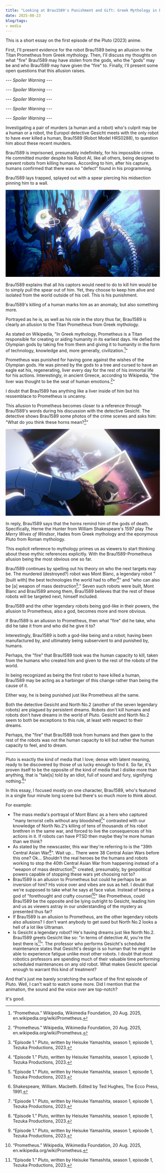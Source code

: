 ```yaml
---
title: "Looking at Brau1589's Punishment and Gift: Greek Mythology in Pluto Episode 1"
date: 2025-08-23
blog/tags:
- media
---
```


This is a short essay on the first episode of the Pluto (2023) anime.

First, I'll present evidence for the robot Brau1589 being an allusion to the Titan Prometheus from Greek mythology. Then, I'll discuss my thoughts on what "fire" Brau1589 may have stolen from the gods, who the "gods" may be and who Brau1589 may have given the "fire" to. Finally, I'll present some open questions that this allusion raises.

<!--more-->

*--- Spoiler Warning ---*

*--- Spoiler Warning ---*

*--- Spoiler Warning ---*

*--- Spoiler Warning ---*

*--- Spoiler Warning ---*

Investigating a pair of murders (a human and a robot) who's culprit may be a human or a robot, the Europol detective Gesicht meets with the only robot to have ever killed a human, Brau1589 (Robot Model HRS0288), to question him about these recent murders.

Brau1589 is imprisoned, presumably indefinitely, for his impossible crime. He committed murder despite his Robot AI, like all others, being designed to prevent robots from killing humans. According to him, after his capture, humans confirmed that there was no "defect" found in his programming. 

Brau1589 lays trapped, splayed out with a spear piercing his midsection pinning him to a wall.

![](1.jpg)

Brau1589 explains that all his captors would need to do to kill him would be to simply pull the spear out of him. Yet, they choose to keep him alive and isolated from the world outside of his cell. This is his punishment.

Brau1589's killing of a human marks him as an anomaly, but also something more.

Portrayed as he is, as well as his role in the story thus far, Brau1589 is clearly an allusion to the Titan Prometheus from Greek mythology.

As stated on Wikipedia, "In Greek mythology, Prometheus is a Titan responsible for creating or aiding humanity in its earliest days. He defied the Olympian gods by taking fire from them and giving it to humanity in the form of technology, knowledge and, more generally, civilization.[^1]"

Prometheus was punished for having gone against the wishes of the Olympian gods. He was pinned by the gods to a tree and cursed to have an eagle eat his, regenerating, liver every day for the rest of his immortal life for his actions. Interestingly, in ancient Greece, according to Wikipedia, "the liver was thought to be the seat of human emotions.[^1]"

I doubt that Brau1589 has anything like a liver inside of him but his ressemblace to Prometheus is uncanny.

This allusion to Prometheus becomes closer to a reference through Brau1589's words during his discussion with the detective Gesicht. The detective shows Brau1589 some photos of the crime scenes and asks him: "What do you think these horns mean?[^2]"

![](2.jpg)

In reply, Brau1589 says that the horns remind him of the gods of death. Specifically, Herne the Hunter from William Shakespeare's 1597 play *The Merry Wives of Windsor*, Hades from Greek mythology and the eponymous Pluto from Roman mythology.

This explicit reference to mythology primes us as viewers to start thinking about these mythic references explicitly. With the Brau1589-Prometheus allusion being the most obvious one so far.

Brau1589 continues by spelling out his theory on who the next targets may be. The murdered (destroyed?) robot was Mont Blanc, a legendary robot "[built with] the best technologies the world had to offer[^2]" and "who can also be [a] weapon of mass destruction[^2]." Seven such robots were built, Mont Blanc and Brau1589 among them, Brau1589 believes that the rest of these robots will be targeted next, himself included.

Brau1589 and the other legendary robots being god-like in their powers, the allusion to Prometheus, also a god, becomes more and more obvious.

If Brau1589 is an allusion to Prometheus, then what "fire" did he take, who did he take it from and who did he give it to?

Interestingly, Brau1589 is both a god-like being and a robot; having been manufactured by, and ultimately being subservient to and punished by, humans.

Perhaps, the "fire" that Brau1589 took was the human capacity to kill, taken from the humans who created him and given to the rest of the robots of the world.

In being recognized as being the first robot to have killed a human, Brau1589 may be acting as a harbinger of this change rather than being the cause of it.

Either way, he is being punished just like Prometheus all the same.

Both the detective Gesicht and North No.2 (another of the seven legendary robots) are plagued by persistent dreams. Robots don't kill humans and robots don't have dreams in the world of Pluto. Gesicht and North No.2 seem to both be exceptions to this rule, at least with respect to their dreams.

Perhaps, the "fire" that Brau1589 took from humans and then gave to the rest of the robots was not the human capacity to kill but rather the human capacity to feel, and to dream.

---

Pluto is exactly the kind of media that I love; dense with latent meaning, ready to be discovered by those of us lucky enough to find it. So far, it's proven itself to be the opposite of the kind of media that I dislike more than anything, that is "tale[s] told by an idiot, full of sound and fury, signifying nothing.[^3]"

In this essay, I focused mostly on one character, Brau1589, who's featured in a single four minute long scene but there's so much more to think about.

For example:
- The mass media's portrayal of Mont Blanc as a hero who captured "many terrorist cells without any bloodshed[^2]" contrasted with our knowledge of North No.2's killing of tens of thousands of his robot brethren in the same war, and forced to live the consequences of his actions in it. If robots can have PTSD then maybe they're more human than we think?
- As stated by the newscaster, this war they're referring to is the "39th Central Asian War[^2]". Wait up... There were 38 Central Asian Wars before this one? Ok... Shouldn't the real heroes be the humans and robots working to stop the 40th Central Asian War from happening instead of a "weapon of mass destruction[^2]" created, presumably, by geopolitical powers capable of stopping these wars yet choosing not to?
- Brau1589 is an allusion to Prometheus but could he perhaps be an inversion of him? His voice over and vibes are sus as hell. I doubt that we're supposed to take what he says at face value. Instead of being a god of "forethought and crafty counsel[^1]" like Prometheus, could Brau1589 be the opposite and be lying outright to Gesicht, leading him and us as viewers astray in our understanding of the mystery as presented thus far?
- If Brau1589 is an allusion to Prometheus, are the other legendary robots also allusions? I don't want anybody to get sued but North No.2 looks a hell of a lot like Ultraman.
- Is Gesicht a legendary robot? He's having dreams just like North No.2. Brau1589 greets Gesicht like so: "in terms of detective AI, you're the best there is[^2]". The professor who performs Gesicht's scheduled maintenance states that Gesicht's design is so human that he might be able to experience fatigue unlike most other robots. I doubt that most robotics professors are spending much of their valuable time performing scheduled maintenances on any old robot. What makes Gesicht special enough to warrant this kind of treatment?

And that's just me barely scratching the surface of the first episode of Pluto. Well, I can't wait to watch some more. Did I mention that the animation, the sound and the voice over are top-notch?

It's good.

[^1]: “Prometheus.” Wikipedia, Wikimedia Foundation, 20 Aug. 2025, en.wikipedia.org/wiki/Prometheus.
[^2]: “Episode 1.” Pluto, written by Heisuke Yamashita, season 1, episode 1, Tezuka Productions, 2023.
[^3]: Shakespeare, William. Macbeth. Edited by Ted Hughes, The Ecco Press, 1991.